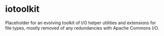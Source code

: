 # iotoolkit
Placeholder for an evolving toolkit of I/O helper utilities and extensions for file types, mostly removed of any redundancies with Apache Commons I/O.
